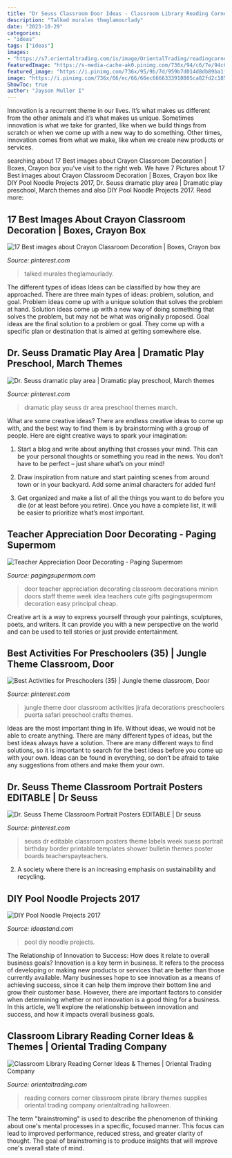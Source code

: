 ```yaml
---
title: "Dr Seuss Classroom Door Ideas - Classroom Library Reading Corner Ideas &amp; Themes"
description: "Talked murales theglamourlady"
date: "2023-10-29"
categories:
- "ideas"
tags: ["ideas"]
images:
- "https://s7.orientaltrading.com/is/image/OrientalTrading/readingcorners-pirate-060517?$halloween_380$&amp;$NOWA$&amp;"
featuredImage: "https://s-media-cache-ak0.pinimg.com/736x/94/c6/7e/94c67e6032c5aaa61e00cf72b423ae1c.jpg"
featured_image: "https://i.pinimg.com/736x/95/9b/7d/959b7d014d8db89ba1f40d38b4acda39--dramatic-play-area-lorax.jpg"
image: "https://i.pinimg.com/736x/66/ec/66/66ec6666333910805ca82fd2c185770c.jpg"
ShowToc: true
author: "Jayson Muller I"
---
```



Innovation is a recurrent theme in our lives. It’s what makes us different from the other animals and it’s what makes us unique. Sometimes innovation is what we take for granted, like when we build things from scratch or when we come up with a new way to do something. Other times, innovation comes from what we make, like when we create new products or services.

	

		
searching about 17 Best images about Crayon Classroom Decoration | Boxes, Crayon box you've visit to the right web. We have 7 Pictures about 17 Best images about Crayon Classroom Decoration | Boxes, Crayon box like DIY Pool Noodle Projects 2017, Dr. Seuss dramatic play area | Dramatic play preschool, March themes and also DIY Pool Noodle Projects 2017. Read more:
		
    
## 17 Best Images About Crayon Classroom Decoration | Boxes, Crayon Box

<img loading=lazy src="https://s-media-cache-ak0.pinimg.com/736x/94/c6/7e/94c67e6032c5aaa61e00cf72b423ae1c.jpg" onerror="this.onerror=null;this.src='https://tse3.mm.bing.net/th?id=OIP.BIxhTF-hV-P12ONI3k2QmwHaJ3&amp;pid=15.1';" alt="17 Best images about Crayon Classroom Decoration | Boxes, Crayon box">

_Source: pinterest.com_

>talked murales theglamourlady. 

	

The different types of ideas
Ideas can be classified by how they are approached. There are three main types of ideas: problem, solution, and goal. Problem ideas come up with a unique solution that solves the problem at hand. Solution ideas come up with a new way of doing something that solves the problem, but may not be what was originally proposed. Goal ideas are the final solution to a problem or goal. They come up with a specific plan or destination that is aimed at getting somewhere else.

    
## Dr. Seuss Dramatic Play Area | Dramatic Play Preschool, March Themes

<img loading=lazy src="https://i.pinimg.com/736x/95/9b/7d/959b7d014d8db89ba1f40d38b4acda39--dramatic-play-area-lorax.jpg" onerror="this.onerror=null;this.src='https://tse4.mm.bing.net/th?id=OIP.06Arh3wn4g7fVffM9eqSPAHaJ3&amp;pid=15.1';" alt="Dr. Seuss dramatic play area | Dramatic play preschool, March themes">

_Source: pinterest.com_

>dramatic play seuss dr area preschool themes march. 

	

What are some creative ideas?
There are endless creative ideas to come up with, and the best way to find them is by brainstorming with a group of people. Here are eight creative ways to spark your imagination: 
1. Start a blog and write about anything that crosses your mind. This can be your personal thoughts or something you read in the news. You don’t have to be perfect – just share what’s on your mind!

2. Draw inspiration from nature and start painting scenes from around town or in your backyard. Add some animal characters for added fun!

3. Get organized and make a list of all the things you want to do before you die (or at least before you retire). Once you have a complete list, it will be easier to prioritize what’s most important.

    
## Teacher Appreciation Door Decorating - Paging Supermom

<img loading=lazy src="https://pagingsupermom.com/wp-content/uploads/2014/05/photo-2-copy-2-578x999.jpg" onerror="this.onerror=null;this.src='https://tse3.mm.bing.net/th?id=OIP.ogKAMqlIm_x8cshh-9jyqAHaMz&amp;pid=15.1';" alt="Teacher Appreciation Door Decorating - Paging Supermom">

_Source: pagingsupermom.com_

>door teacher appreciation decorating classroom decorations minion doors staff theme week idea teachers cute gifts pagingsupermom decoration easy principal cheap. 

	

Creative art is a way to express yourself through your paintings, sculptures, poets, and writers. It can provide you with a new perspective on the world and can be used to tell stories or just provide entertainment.

    
## Best Activities For Preschoolers (35) | Jungle Theme Classroom, Door

<img loading=lazy src="https://i.pinimg.com/736x/e0/75/6b/e0756be3e84b03d68a1b43ae25b97bc2.jpg" onerror="this.onerror=null;this.src='https://tse2.mm.bing.net/th?id=OIP.puvYwVyU1kXowkWscJqFwwHaJ3&amp;pid=15.1';" alt="Best Activities for Preschoolers (35) | Jungle theme classroom, Door">

_Source: pinterest.com_

>jungle theme door classroom activities jirafa decorations preschoolers puerta safari preschool crafts themes. 

	

Ideas are the most important thing in life. Without ideas, we would not be able to create anything. There are many different types of ideas, but the best ideas always have a solution. There are many different ways to find solutions, so it is important to search for the best ideas before you come up with your own. Ideas can be found in everything, so don’t be afraid to take any suggestions from others and make them your own.

    
## Dr. Seuss Theme Classroom Portrait Posters EDITABLE | Dr Seuss

<img loading=lazy src="https://i.pinimg.com/736x/66/ec/66/66ec6666333910805ca82fd2c185770c.jpg" onerror="this.onerror=null;this.src='https://tse3.mm.bing.net/th?id=OIP.K3K4JgaFxUqnB2cyz-X98wAAAA&amp;pid=15.1';" alt="Dr. Seuss Theme Classroom Portrait Posters EDITABLE | Dr seuss">

_Source: pinterest.com_

>seuss dr editable classroom posters theme labels week suess portrait birthday border printable templates shower bulletin themes poster boards teacherspayteachers. 

	

2. A society where there is an increasing emphasis on sustainability and recycling. 

    
## DIY Pool Noodle Projects 2017

<img loading=lazy src="http://ideastand.com/wp-content/uploads/2015/10/2-diy-pool-noodle-projects.jpg" onerror="this.onerror=null;this.src='https://tse2.mm.bing.net/th?id=OIP.Rz_MzfZOWK_1caXLs-otaAHaLG&amp;pid=15.1';" alt="DIY Pool Noodle Projects 2017">

_Source: ideastand.com_

>pool diy noodle projects. 

	

The Relationship of Innovation to Success: How does it relate to overall business goals?
Innovation is a key term in business. It refers to the process of developing or making new products or services that are better than those currently available. Many businesses hope to see innovation as a means of achieving success, since it can help them improve their bottom line and grow their customer base. However, there are important factors to consider when determining whether or not innovation is a good thing for a business. In this article, we'll explore the relationship between innovation and success, and how it impacts overall business goals.

    
## Classroom Library Reading Corner Ideas &amp; Themes | Oriental Trading Company

<img loading=lazy src="https://s7.orientaltrading.com/is/image/OrientalTrading/readingcorners-pirate-060517?$halloween_380$&amp;$NOWA$&amp;" onerror="this.onerror=null;this.src='https://tse2.mm.bing.net/th?id=OIP.byvLFPvD-hdm28vUgLa0HgAAAA&amp;pid=15.1';" alt="Classroom Library Reading Corner Ideas &amp; Themes | Oriental Trading Company">

_Source: orientaltrading.com_

>reading corners corner classroom pirate library themes supplies oriental trading company orientaltrading halloween. 

	

The term "brainstroming" is used to describe the phenomenon of thinking about one's mental processes in a specific, focused manner. This focus can lead to improved performance, reduced stress, and greater clarity of thought. The goal of brainstroming is to produce insights that will improve one's overall state of mind.


